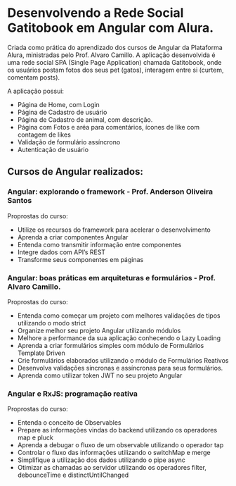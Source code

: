 # Desenvolvendo a Rede Social Gatitobook em Angular com Alura.

Criada como prática do aprendizado dos cursos de Angular da Plataforma Alura, ministradas pelo Prof. Alvaro Camillo. A aplicação desenvolvida é uma rede social SPA (Single Page Application) chamada Gatitobook, onde os usuários postam fotos dos seus pet (gatos), interagem entre si (curtem, comentam posts). 

A aplicação possui:
* Página de Home, com Login
* Página de Cadastro de usuário
* Página de Cadastro de animal, com descrição.
* Página com Fotos e aréa para comentários, ícones de like com contagem de likes
* Validação de formulário assíncrono
* Autenticação de usuário

## Cursos de Angular realizados:

### Angular: explorando o framework - Prof. Anderson Oliveira Santos

Proprostas do curso:
* Utilize os recursos do framework para acelerar o desenvolvimento
* Aprenda a criar componentes Angular
* Entenda como transmitir informação entre componentes
* Integre dados com API’s REST
* Transforme seus componentes em páginas

### Angular: boas práticas em arquiteturas e formulários - Prof. Alvaro Camillo.

Proprostas do curso:
* Entenda como começar um projeto com melhores validações de tipos utilizando o modo strict
* Organize melhor seu projeto Angular utilizando módulos
* Melhore a performance da sua aplicação conhecendo o Lazy Loading
* Aprenda a criar formulários simples com módulo de Formulários Template Driven
* Crie formulários elaborados utilizando o módulo de Formulários Reativos
* Desenvolva validações síncronas e assíncronas para seus formulários.
* Aprenda como utilizar token JWT no seu projeto Angular

### Angular e RxJS: programação reativa

Proprostas do curso:
* Entenda o conceito de Observables
* Prepare as informações vindas do backend utilizando os operadores map e pluck
* Aprenda a debugar o fluxo de um observable utilizando o operador tap
* Controlar o fluxo das informações utilizando o switchMap e merge
* Simplifique a utilização dos dados utilizando o pipe async
* Otimizar as chamadas ao servidor utilizando os operadores filter, debounceTime e distinctUntilChanged
